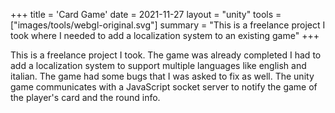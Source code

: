 +++
title = 'Card Game'
date = 2021-11-27
layout = "unity"
tools = ["images/tools/webgl-original.svg"]
summary = "This is a freelance project I took where I needed to add a localization system to an existing game"
+++

This is a freelance project I took.
The game was already completed I had to add a localization system to support multiple languages like english and italian.
The game had some bugs that I was asked to fix as well.
The unity game communicates with a JavaScript socket server to notify the game of the player's card and the round info.
